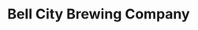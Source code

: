 ---
title: "Bell City Brewing Company"
url: /brantford/bell-city-brewing-company/
shop: Spirituosen
---